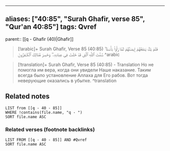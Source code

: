 
---
aliases: ["40:85", "Surah Ghafir, verse 85", "Qur'an 40:85"]
tags: Qvref
---

parent:: [[q - Ghafir (40)|Ghafir]]

> [!arabic]+ Surah Ghafir, Verse 85 (40:85)
> <span class="quran-arabic">فَلَمْ يَكُ يَنفَعُهُمْ إِيمَـٰنُهُمْ لَمَّا رَأَوْا۟ بَأْسَنَا ۖ سُنَّتَ ٱللَّهِ ٱلَّتِى قَدْ خَلَتْ فِى عِبَادِهِۦ ۖ وَخَسِرَ هُنَالِكَ ٱلْكَـٰفِرُونَ</span>
^arabic

> [!translation]+ Surah Ghafir, Verse 85 (40:85) - Translation
> Но не помогла им вера, когда они увидели Наше наказание. Таким всегда было установление Аллаха для Его рабов. Вот тогда неверующие оказались в убытке.
^translation



## Related notes
```dataview
LIST from [[q - 40 - 85]]
WHERE !contains(file.name, "q - ")
SORT file.name ASC
```

### Related verses (footnote backlinks)
```dataview
LIST FROM [[q - 40 - 85]] AND #Qvref
SORT file.name ASC
```

